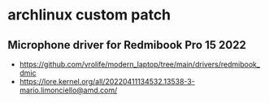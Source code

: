# archlinux custom patch

## Microphone driver for Redmibook Pro 15 2022

- https://github.com/vrolife/modern_laptop/tree/main/drivers/redmibook_dmic
- https://lore.kernel.org/all/20220411134532.13538-3-mario.limonciello@amd.com/